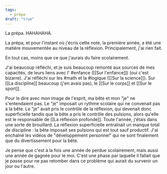 ```yaml
---
tags:
  - prépa
draft: "true"
---
```

La prépa. HAHAHAHA.

La prépa, et pour l'instant où j'écris cette note, la première année, a été une matière mouvementée au niveau de la réflexion. Principalement, j'ai rien fait.

En tout cas, moins que ce que j'aurais du faire scolairement.

J'ai beaucoup réfléchi, et je suis beaucoup remonté aux sources de mes capacités, de leurs liens avec l' #enfance ([[Sur l'enfance]]) (oui c'est bizarre). J'ai réfléchi sur les #math et la #logique ([[Sur la science]]). Sur [[La discipline]] beaucoup (j'en avais pas), le [[Sur le corps]] et [[Sur le sport]].

Pour le dire avec mon image de l'esprit, ma bête et mon "je" ne s'entendaient pas. Le "je" imposait un rythme scolaire qui ne convenait pas à la bête. Le "je" avait pris le contrôle de la réflexion, qui devenait donc superficielle tandis que la bête a pris le contrôle des pulsions, alors qu'elle est le responsable de [[La réflexion profonde]]. Toute l'année, j'étais dans une sorte de brouillard. La réflexion superficielle entraînait un manque total de discipline : la bête imposait ses pulsions qui est tout sauf productif. J'ai enchaîné les vidéos de "développement personnel" qui ne sont finalement que du divertissement pour la bête. 

Je pense que c'est à la fois une année de perdue scolairement, mais aussi une année de gagnée pour le moi. C'est une phase par laquelle il fallait que je passe pour ne pas retomber dans ce problème qui aurait du survenir un jour ou l'autre.




